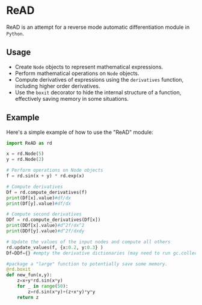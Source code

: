 # ReAD

ReAD is an attempt for a reverse mode automatic differentiation module in `Python`. 

## Usage

- Create `Node` objects to represent mathematical expressions.
- Perform mathematical operations on `Node` objects.
- Compute derivatives of expressions using the `derivatives` function, including higher order derivatives.
- Use the `boxit` decorator to hide the internal structure of a function, effectively saving memory in some situations.


## Example

Here's a simple example of how to use the "ReAD" module:

```python
import ReAD as rd

x = rd.Node(5)
y = rd.Node(2)

# Perform operations on Node objects
f = rd.sin(x + y) * rd.exp(x)

# Compute derivatives
Df = rd.compute_derivatives(f)
print(Df[x].value)#df/dx
print(Df[y].value)#df/dx

# Compute second derivatives
DDf = rd.compute_derivatives(Df[x])
print(DDf[x].value)#d^2f/dx^2
print(DDf[y].value)#d^2f/dxdy

# Update the values of the input nodes and compute all others
rd.update_values(f, {x:0.2, y:0.3} )
Df=DDf={} #empty the derivative dictionaries (may need to run gc.collect())

#package a "large" function to potentially save some memory.
@rd.boxit
def new_fun(x,y):
    z=x+y*rd.sin(x*y)
    for _ in range(50):
        z=rd.sin(x*y)+(z+x*y)*y*y
    return z

    
```